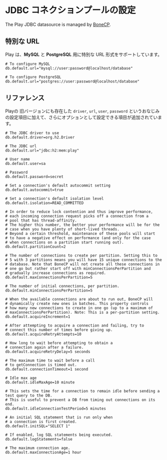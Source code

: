 <!-- translated -->
<!--
# Configuring the JDBC pool.
-->
# JDBC コネクションプールの設定

The Play JDBC datasource is managed by [BoneCP](http://jolbox.com/). 

<!--
## Special URLs
-->
## 特別な URL

<!--
Play supports special url format for both **MySQL** and **PostgreSQL**:
-->
Play は、**MySQL** と **PostgreSQL** 用に特別な URL 形式をサポートしています。

```
# To configure MySQL
db.default.url="mysql://user:password@localhost/database"

# To configure PostgreSQL
db.default.url="postgres://user:password@localhost/database"
```

<!--
## Reference
-->
## リファレンス

<!--
In addition to the classical `driver`, `url`, `user`, `password` configuration properties, it also supports additional tuning parameters if you need them:
-->
Playの 旧バージョンにも存在した `driver`, `url`, `user`, `password` というおなじみの設定項目に加えて、さらにオプションとして設定できる項目が追加されています。

```properties
# The JDBC driver to use
db.default.driver=org.h2.Driver

# The JDBC url
db.default.url="jdbc:h2:mem:play"

# User name
db.default.user=sa

# Password
db.default.password=secret

# Set a connection's default autocommit setting
db.default.autocommit=true

# Set a connection's default isolation level
db.default.isolation=READ_COMMITTED

# In order to reduce lock contention and thus improve performance, 
# each incoming connection request picks off a connection from a 
# pool that has thread-affinity. 
# The higher this number, the better your performance will be for the 
# case when you have plenty of short-lived threads. 
# Beyond a certain threshold, maintenance of these pools will start 
# to have a negative effect on performance (and only for the case 
# when connections on a partition start running out).
db.default.partitionCount=2

# The number of connections to create per partition. Setting this to 
# 5 with 3 partitions means you will have 15 unique connections to the 
# database. Note that BoneCP will not create all these connections in 
# one go but rather start off with minConnectionsPerPartition and 
# gradually increase connections as required.
db.default.maxConnectionsPerPartition=5

# The number of initial connections, per partition.
db.default.minConnectionsPerPartition=5

# When the available connections are about to run out, BoneCP will 
# dynamically create new ones in batches. This property controls 
# how many new connections to create in one go (up to a maximum of 
# maxConnectionsPerPartition). Note: This is a per-partition setting.
db.default.acquireIncrement=1

# After attempting to acquire a connection and failing, try to 
# connect this number of times before giving up.
db.default.acquireRetryAttempts=10

# How long to wait before attempting to obtain a 
# connection again after a failure.
db.default.acquireRetryDelay=5 seconds

# The maximum time to wait before a call 
# to getConnection is timed out.
db.default.connectionTimeout=1 second

# Idle max age
db.default.idleMaxAge=10 minute

# This sets the time for a connection to remain idle before sending a test query to the DB. 
# This is useful to prevent a DB from timing out connections on its end. 
db.default.idleConnectionTestPeriod=5 minutes

# An initial SQL statement that is run only when 
# a connection is first created.
db.default.initSQL="SELECT 1"

# If enabled, log SQL statements being executed.
db.default.logStatements=false

# The maximum connection age.
db.default.maxConnectionAge=1 hour
```
